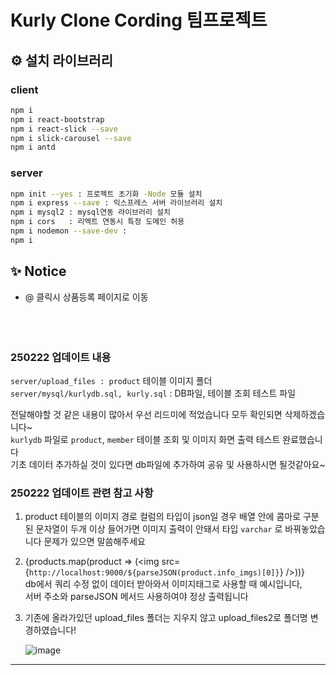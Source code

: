 # Kurly Clone Cording 팀프로젝트
## ⚙️ 설치 라이브러리 
### client
```bash
npm i
npm i react-bootstrap
npm i react-slick --save
npm i slick-carousel --save
npm i antd
```

### server
```bash
npm init --yes : 프로젝트 초기화 -Node 모듈 설치
npm i express --save : 익스프레스 서버 라이브러리 설치
npm i mysql2 : mysql연동 라이브러리 설치
npm i cors   : 리엑트 연동시 특정 도메인 허용
npm i nodemon --save-dev : 
npm i
```
## ✨ Notice
- @ 클릭시 상품등록 페이지로 이동
<br><br><br><br>

### 250222 업데이트 내용
`server/upload_files : product` 테이블 이미지 폴더 <br>
`server/mysql/kurlydb.sql, kurly.sql` : DB파일, 테이블 조회 테스트 파일

전달해야할 것 같은 내용이 많아서 우선 리드미에 적었습니다 모두 확인되면 삭제하겠습니다~  <br>
`kurlydb` 파일로 `product`, `member` 테이블 조회 및 이미지 화면 출력 테스트 완료했습니다 <br>
기초 데이터 추가하실 것이 있다면 db파일에 추가하여 공유 및 사용하시면 될것같아요~ 


### 250222 업데이트 관련 참고 사항
1. product 테이블의 
이미지 경로 컬럼의 타입이 json일 경우 배열 안에 콤마로 구분된 문자열이 두개 이상 들어가면
이미지 출력이 안돼서 타입 `varchar` 로 바꿔놓았습니다 문제가 있으면 말씀해주세요

2. {products.map(product => (<img src={`http://localhost:9000/${parseJSON(product.info_imgs)[0]}`} />))} <br>
db에서 쿼리 수정 없이 데이터 받아와서 이미지태그로 사용할 때 예시입니다, <br> 서버 주소와 parseJSON 메서드 사용하여야 정상 출력됩니다

3. 기존에 올라가있던 upload_files 폴더는 지우지 않고 upload_files2로 폴더명 변경하였습니다!

   ![image](https://github.com/user-attachments/assets/558942f4-b87c-42a9-9d6c-da9246375fe8)


---





